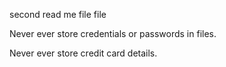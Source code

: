 second read me file file

Never ever store credentials or passwords in files.

Never ever store credit card details.